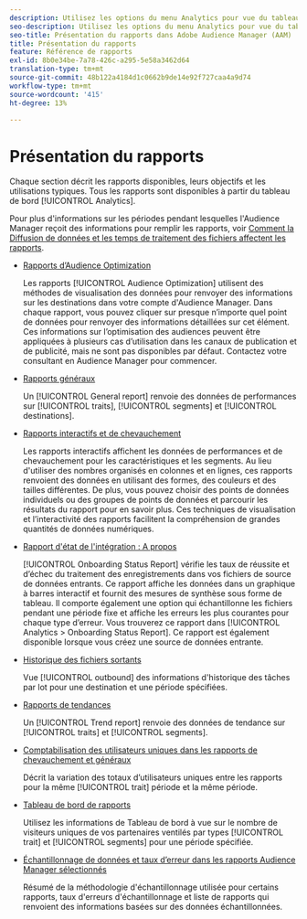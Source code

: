 ```yaml
---
description: Utilisez les options du menu Analytics pour vue du tableau de bord et de divers rapports.
seo-description: Utilisez les options du menu Analytics pour vue du tableau de bord et de divers rapports dans Adobe Audience Manager (AAM).
seo-title: Présentation du rapports dans Adobe Audience Manager (AAM)
title: Présentation du rapports
feature: Référence de rapports
exl-id: 8b0e34be-7a78-426c-a295-5e58a3462d64
translation-type: tm+mt
source-git-commit: 48b122a4184d1c0662b9de14e92f727caa4a9d74
workflow-type: tm+mt
source-wordcount: '415'
ht-degree: 13%

---
```


# Présentation du rapports

Chaque section décrit les rapports disponibles, leurs objectifs et les utilisations typiques. Tous les rapports sont disponibles à partir du tableau de bord [!UICONTROL Analytics].

Pour plus d&#39;informations sur les périodes pendant lesquelles l&#39;Audience Manager reçoit des informations pour remplir les rapports, voir [Comment la Diffusion de données et les temps de traitement des fichiers affectent les rapports](/help/using/reference/reporting-file-transfer-timeframe.md).

* [Rapports d’Audience Optimization](/help/using/reporting/audience-optimization-reports/audience-optimization-reports.md)

   Les rapports [!UICONTROL Audience Optimization] utilisent des méthodes de visualisation des données pour renvoyer des informations sur les destinations dans votre compte d&#39;Audience Manager. Dans chaque rapport, vous pouvez cliquer sur presque n’importe quel point de données pour renvoyer des informations détaillées sur cet élément. Ces informations sur l’optimisation des audiences peuvent être appliquées à plusieurs cas d’utilisation dans les canaux de publication et de publicité, mais ne sont pas disponibles par défaut. Contactez votre consultant en Audience Manager pour commencer.

* [Rapports généraux](/help/using/reporting/general-reports.md)

   Un [!UICONTROL General report] renvoie des données de performances sur [!UICONTROL traits], [!UICONTROL segments] et [!UICONTROL destinations].

* [Rapports interactifs et de chevauchement](/help/using/reporting/dynamic-reports/dynamic-reports.md)

   Les rapports interactifs affichent les données de performances et de chevauchement pour les caractéristiques et les segments. Au lieu d&#39;utiliser des nombres organisés en colonnes et en lignes, ces rapports renvoient des données en utilisant des formes, des couleurs et des tailles différentes. De plus, vous pouvez choisir des points de données individuels ou des groupes de points de données et parcourir les résultats du rapport pour en savoir plus. Ces techniques de visualisation et l’interactivité des rapports facilitent la compréhension de grandes quantités de données numériques.

* [Rapport d&#39;état de l&#39;intégration : A propos](/help/using/reporting/onboarding-status-report.md)

   [!UICONTROL Onboarding Status Report] vérifie les taux de réussite et d’échec du traitement des enregistrements dans vos fichiers de source de données entrants. Ce rapport affiche les données dans un graphique à barres interactif et fournit des mesures de synthèse sous forme de tableau. Il comporte également une option qui échantillonne les fichiers pendant une période fixe et affiche les erreurs les plus courantes pour chaque type d’erreur. Vous trouverez ce rapport dans [!UICONTROL Analytics > Onboarding Status Report]. Ce rapport est également disponible lorsque vous créez une source de données entrante.

* [Historique des fichiers sortants](/help/using/reporting/outbound-history-report.md)

   Vue [!UICONTROL outbound] des informations d&#39;historique des tâches par lot pour une destination et une période spécifiées.

* [Rapports de tendances](/help/using/reporting/trend-reports.md)

   Un [!UICONTROL Trend report] renvoie des données de tendance sur [!UICONTROL traits] et [!UICONTROL segments].

* [Comptabilisation des utilisateurs uniques dans les rapports de chevauchement et généraux](/help/using/reporting/unique-user-counts.md)

   Décrit la variation des totaux d’utilisateurs uniques entre les rapports pour la même [!UICONTROL trait] période et la même période.

* [Tableau de bord de rapports](/help/using/reporting/trend-reports.md)

   Utilisez les informations de Tableau de bord à vue sur le nombre de visiteurs uniques de vos partenaires ventilés par types [!UICONTROL trait] et [!UICONTROL segments] pour une période spécifiée.

* [Échantillonnage de données et taux d’erreur dans les rapports Audience Manager sélectionnés](/help/using/reporting/report-sampling.md)

   Résumé de la méthodologie d&#39;échantillonnage utilisée pour certains rapports, taux d&#39;erreurs d&#39;échantillonnage et liste de rapports qui renvoient des informations basées sur des données échantillonnées.
